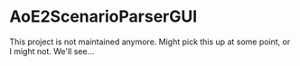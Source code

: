 # AoE2ScenarioParserGUI

This project is not maintained anymore. Might pick this up at some point, or I might not. We'll see...

